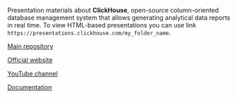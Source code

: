 Presentation materials about **ClickHouse**, open-source column-oriented database management system that allows generating analytical data reports in real time. To view HTML-based presentations you can use link `https://presentations.clickhouse.com/my_folder_name`.

[Main repository](https://github.com/ClickHouse/ClickHouse)

[Official website](https://clickhouse.com/)

[YouTube channel](https://www.youtube.com/c/ClickHouseDB)

[Documentation](https://clickhouse.com/docs/en/)
